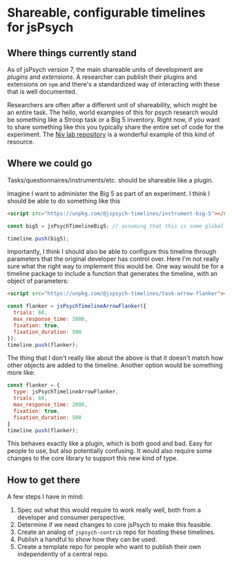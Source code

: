 # Shareable, configurable timelines for jsPsych

## Where things currently stand

As of jsPsych version 7, the main shareable units of development are *plugins* and *extensions*. A researcher can publish their plugins and extensions on `npm` and there's a standardized way of interacting with these that is well documented.

Researchers are often after a different unit of shareability, which might be an entire task. The hello, world examples of this for psych research would be something like a Stroop task or a Big 5 inventory. Right now, if you want to share something like this you typically share the entire set of code for the experiment. The [Niv lab repository](https://nivlab.github.io/jspsych-demos/) is a wonderful example of this kind of resource. 

## Where we could go

Tasks/questionnaires/instruments/etc. should be shareable like a plugin. 

Imagine I want to administer the Big 5 as part of an experiment. I think I should be able to do something like this

```html
<script src="https://unpkg.com/@jspsych-timelines/instrument-big-5"></script>
```

```js
const big5 = jsPsychTimelineBig5; // assuming that this is some global import loaded by the script above

timeline.push(big5);
```

Importantly, I think I should also be able to configure this timeline through parameters that the original developer has control over. Here I'm not really sure what the right way to implement this would be. One way would be for a timeline package to include a function that generates the timeline, with an object of parameters:

```html
<script src="https://unpkg.com/@jspsych-timelines/task-arrow-flanker"></script>
```

```js
const flanker = jsPsychTimelineArrowFlanker({
  trials: 60,
  max_response_time: 2000,
  fixation: true,
  fixation_duration: 500
});
timeline.push(flanker);
```

The thing that I don't really like about the above is that it doesn't match how other objects are added to the timeline. Another option would be something more like:

```js
const flanker = {
  type: jsPsychTimelineArrowFlanker,
  trials: 60,
  max_response_time: 2000,
  fixation: true,
  fixation_duration: 500
}
timeline.push(flanker);
```

This behaves exactly like a plugin, which is both good and bad. Easy for people to use, but also potentially confusing. It would also require some changes to the core library to support this new kind of type. 

## How to get there

A few steps I have in mind:

1. Spec out what this would require to work really well, both from a developer and consumer perspective.
2. Determine if we need changes to core jsPsych to make this feasible.
3. Create an analog of `jspsych-contrib` repo for hosting these timelines.
4. Publish a handful to show how they can be used.
5. Create a template repo for people who want to publish their own independently of a central repo.


